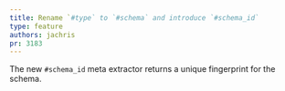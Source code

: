 ```yaml
---
title: Rename `#type` to `#schema` and introduce `#schema_id`
type: feature
authors: jachris
pr: 3183
---
```


The new `#schema_id` meta extractor returns a unique fingerprint for the schema.
